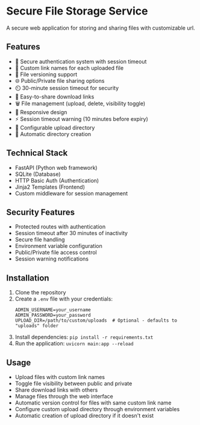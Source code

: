 # Secure File Storage Service

A secure web application for storing and sharing files with customizable url.

## Features
- 🔐 Secure authentication system with session timeout
- 📁 Custom link names for each uploaded file
- 🔄 File versioning support
- 🌐 Public/Private file sharing options
- ⏲️ 30-minute session timeout for security
- 🔗 Easy-to-share download links
- 🗑️ File management (upload, delete, visibility toggle)
- 📱 Responsive design
- ⚡ Session timeout warning (10 minutes before expiry)
- 📂 Configurable upload directory
- 🔄 Automatic directory creation

## Technical Stack
- FastAPI (Python web framework)
- SQLite (Database)
- HTTP Basic Auth (Authentication)
- Jinja2 Templates (Frontend)
- Custom middleware for session management

## Security Features
- Protected routes with authentication
- Session timeout after 30 minutes of inactivity
- Secure file handling
- Environment variable configuration
- Public/Private file access control
- Session warning notifications

## Installation
1. Clone the repository
2. Create a `.env` file with your credentials:
   ```
   ADMIN_USERNAME=your_username
   ADMIN_PASSWORD=your_password
   UPLOAD_DIR=/path/to/custom/uploads  # Optional - defaults to "uploads" folder
   ```
3. Install dependencies: `pip install -r requirements.txt`
4. Run the application: `uvicorn main:app --reload`

## Usage
- Upload files with custom link names
- Toggle file visibility between public and private
- Share download links with others
- Manage files through the web interface
- Automatic version control for files with same custom link name
- Configure custom upload directory through environment variables
- Automatic creation of upload directory if it doesn't exist